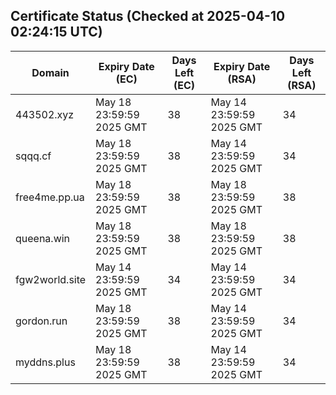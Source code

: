 ## Certificate Status (Checked at 2025-04-10 02:24:15 UTC)
| Domain | Expiry Date (EC) | Days Left (EC) | Expiry Date (RSA) | Days Left (RSA) |
|--------|-------------------|----------------|--------------------|--------------------|
| 443502.xyz | May 18 23:59:59 2025 GMT | 38 | May 14 23:59:59 2025 GMT | 34 |
| sqqq.cf | May 18 23:59:59 2025 GMT | 38 | May 14 23:59:59 2025 GMT | 34 |
| free4me.pp.ua | May 18 23:59:59 2025 GMT | 38 | May 18 23:59:59 2025 GMT | 38 |
| queena.win | May 18 23:59:59 2025 GMT | 38 | May 18 23:59:59 2025 GMT | 38 |
| fgw2world.site | May 14 23:59:59 2025 GMT | 34 | May 14 23:59:59 2025 GMT | 34 |
| gordon.run | May 18 23:59:59 2025 GMT | 38 | May 14 23:59:59 2025 GMT | 34 |
| myddns.plus | May 18 23:59:59 2025 GMT | 38 | May 14 23:59:59 2025 GMT | 34 |
